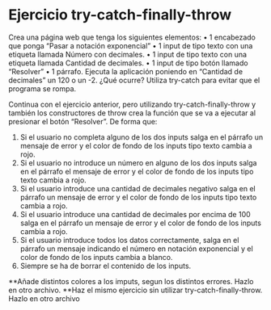 # Ejercicio try-catch-finally-throw

Crea una página web que tenga los siguientes elementos:
• 1 encabezado que ponga “Pasar a notación exponencial”
• 1 input de tipo texto con una etiqueta llamada Número con decimales.
• 1 input de tipo texto con una etiqueta llamada Cantidad de decimales.
• 1 input de tipo botón llamado “Resolver”
• 1 párrafo.
Ejecuta la aplicación poniendo en “Cantidad de decimales” un 120 o un -2.
¿Qué ocurre?
Utiliza try-catch para evitar que el programa se rompa.

Continua con el ejercicio anterior, pero utilizando try-catch-finally-throw y también los constructores de throw crea la función que se va a ejecutar al presionar el botón “Resolver”. De forma que:
1. Si el usuario no completa alguno de los dos inputs salga en el párrafo un mensaje de error y el
color de fondo de los inputs tipo texto cambia a rojo.
2. Si el usuario no introduce un número en alguno de los dos inputs salga en el párrafo el mensaje
de error y el color de fondo de los inputs tipo texto cambia a rojo.
3. Si el usuario introduce una cantidad de decimales negativo salga en el párrafo un mensaje de
error y el color de fondo de los inputs tipo texto cambia a rojo.
4. Si el usuario introduce una cantidad de decimales por encima de 100 salga en el párrafo un
mensaje de error y el color de fondo de los inputs cambia a rojo.
5. Si el usuario introduce todos los datos correctamente, salga en el párrafo un mensaje indicando
el número en notación exponencial y el color de fondo de los inputs cambia a blanco.
6. Siempre se ha de borrar el contenido de los inputs.

**Añade distintos colores a los imputs, segun los distintos errores. Hazlo en otro archivo.
**Haz el mismo ejercicio sin utilizar try-catch-finally-throw. Hazlo en otro archivo